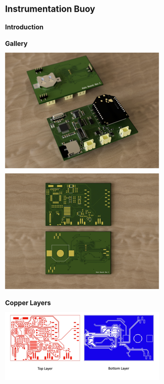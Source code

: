# Instrumentation Buoy

## Introduction


## Gallery

![Instrumentation Buoy PCBA front and back.](media/scene1.jpg)

![Instrumentation Buoy bare PCB.](media/main-board-bare.jpg)

## Copper Layers

![Instrumentation Buoy PCB, top and bottom.](media/main-board-copper-layers.jpg)
